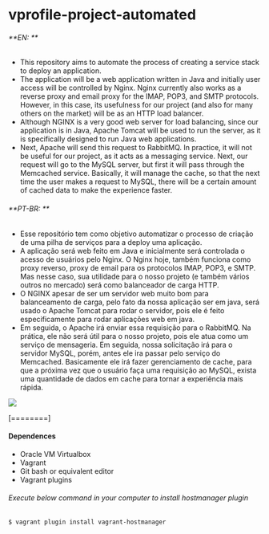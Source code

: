 # vprofile-project-automated
###### **EN: **
- This repository aims to automate the process of creating a service stack to deploy an application.
- The application will be a web application written in Java and initially user access will be controlled by Nginx. Nginx currently also works as a reverse proxy and email proxy for the IMAP, POP3, and SMTP protocols. However, in this case, its usefulness for our project (and also for many others on the market) will be as an HTTP load balancer.
- Although NGINX is a very good web server for load balancing, since our application is in Java, Apache Tomcat will be used to run the server, as it is specifically designed to run Java web applications.
- Next, Apache will send this request to RabbitMQ. In practice, it will not be useful for our project, as it acts as a messaging service. Next, our request will go to the MySQL server, but first it will pass through the Memcached service. Basically, it will manage the cache, so that the next time the user makes a request to MySQL, there will be a certain amount of cached data to make the experience faster.

###### **PT-BR: **
- Esse repositório tem como objetivo automatizar o processo de criação de uma pilha de serviços para a deploy uma aplicação.
- A aplicação será web feito em Java e inicialmente será controlada o acesso de usuários pelo Nginx. O Nginx hoje, também funciona como proxy reverso, proxy de email para os protocolos IMAP, POP3, e SMTP. Mas nesse caso, sua utilidade para o nosso projeto (e também vários outros no mercado) será como balanceador de carga HTTP.
- O NGINX apesar de ser um servidor web muito bom para balanceamento de carga, pelo fato da nossa aplicação ser em java, será usado o Apache Tomcat para rodar o servidor, pois ele é feito especificamente para rodar aplicações web em java.
- Em seguida, o Apache irá enviar essa requisição para o RabbitMQ. Na prática, ele não será útil para o nosso projeto, pois ele atua como um serviço de mensageria. Em seguida, nossa solicitação irá para o servidor MySQL, porém, antes ele ira passar pelo serviço do Memcached. Basicamente ele irá fazer gerenciamento de cache, para que a próxima vez que o usuário faça uma requisição ao MySQL, exista uma quantidade de dados em cache para tornar a experiência mais rápida.

![](https://i.ibb.co/nkG6FWt/Screenshot-2024-08-14-004253.png)

[========]

#### Dependences
- Oracle VM Virtualbox
- Vagrant
- Git bash or equivalent editor
- Vagrant plugins
###### Execute below command in your computer to install hostmanager plugin
`$ vagrant plugin install vagrant-hostmanager`


